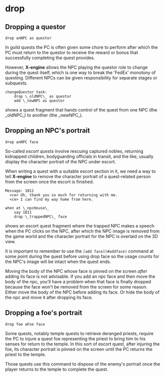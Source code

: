 # drop

## Dropping a questor

    drop anNPC as questor

In guild quests the PC is often given some chore to perform after which the PC must return to the questor to receive the reward or bonus that successfully completing the quest provides.

However, **X-engine** allows the NPC playing the questor role to change during the quest itself, which is one way to break the 'FedEx' monotony of questing. Different NPCs can be given responsibility for separate stages or subquests.

    changeQuestor task:
        drop \_oldNPC\_ as questor
        add \_newNPC as questor

shows a quest fragment that hands control of the quest from one NPC (the \_oldNPC\_) to another (the \_newNPC\_).


## Dropping an NPC's portrait

    drop anNPC face

So-called _escort quests_ involve rescuing captured nobles, returning kidnapped children, bodyguarding officials in transit, and the like, usually display the character portrait of the NPC under escort.

When writing a quest with a suitable escort section in it, we need a way to tell **X-engine** to remove the character portrait of a quest-related person from the screen once the escort is finished.

    Message: 1011
      <ce> Oh, thank you so much for returning with me.
      <ce> I can find my way home from here.

    when at \_npcHouse\_
        say 1011
        drop \_trappedNPC\_ face

shows an escort quest fragment where the trapped NPC makes a speech when the PC clicks on the NPC, after which the NPC image is removed from the game world and the character portrait for the NPC is overlaid on the 3D view.

It is important to remember to use the `[add face](#addface)` command at some point during the quest before using drop face so the usage counts for the NPC's image will be intact when the quest ends.

Moving the body of the NPC whose face is pinned on the screen _after_ adding its face is not advisable. If you add an npc face and then move the body of the npc, you'll have a problem when that face is finally dropped because the face won't be removed from the screen for some reason. Either move the body of the NPC before adding its face. Or hide the body of the npc and move it after dropping its face.


## Dropping a foe's portrait

    drop foe aFoe face

Some quests, notably temple quests to retrieve deranged priests, require the PC to injure a quest foe representing the priest to bring him to his senses for return to the temple. In this sort of escort quest, after injuring the foe, its character portrait is pinned on the screen until the PC returns the priest to the temple.

Those quests use this command to dispose of the enemy's portrait once the player returns to the temple to complete the quest.
